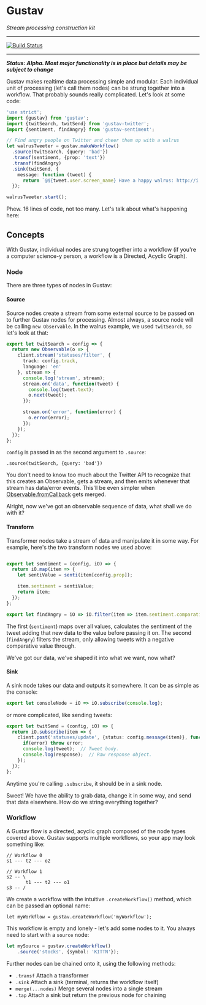# Gustav

*Stream processing construction kit*

---

[![Build Status](https://travis-ci.org/SomeKittens/gustav.svg?branch=master)](https://travis-ci.org/SomeKittens/gustav)

---

***Status: Alpha.  Most major functionality is in place but details may be subject to change***

Gustav makes realtime data processing simple and modular.  Each individual unit of processing (let's call them nodes) can be strung together into a workflow.  That probably sounds really complicated.  Let's look at some code:

```typescript
'use strict';
import {gustav} from 'gustav';
import {twitSearch, twitSend} from 'gustav-twitter';
import {sentiment, findAngry} from 'gustav-sentiment';

// Find angry people on Twitter and cheer them up with a walrus
let walrusTweeter = gustav.makeWorkflow()
  .source(twitSearch, {query: 'bad'})
  .transf(sentiment, {prop: 'text'})
  .transf(findAngry)
  .sink(twitSend, {
    message: function (tweet) {
      return `@${tweet.user.screen_name} Have a happy walrus: http://i.imgur.com/T9kVIAq.jpg`
  });

walrusTweeter.start();
```

Phew.  16 lines of code, not too many.  Let's talk about what's happening here:

## Concepts

With Gustav, individual nodes are strung together into a workflow (if you're a computer science-y person, a workflow is a Directed, Acyclic Graph).

### Node

There are three types of nodes in Gustav:

#### Source

Source nodes create a stream from some external source to be passed on to further Gustav nodes for processing.  Almost always, a source node will be calling `new Observable`.  In the walrus example, we used `twitSearch`, so let's look at that:

```typescript
export let twitSearch = config => {
  return new Observable(o => {
    client.stream('statuses/filter', {
      track: config.track,
      language: 'en'
    }, stream => {
      console.log('stream', stream);
      stream.on('data', function(tweet) {
        console.log(tweet.text);
        o.next(tweet);
      });

      stream.on('error', function(error) {
        o.error(error);
      });
    });
  });
};
```

`config` is passed in as the second argument to `.source`:

    .source(twitSearch, {query: 'bad'})

You don't need to know too much about the Twitter API to recognize that this creates an Observable, gets a stream, and then emits whenever that stream has data/error events.  This'll be even simpler when [Observable.fromCallback](https://github.com/ReactiveX/RxJS/pull/729) gets merged.

Alright, now we've got an observable sequence of data, what shall we do with it?

#### Transform

Transformer nodes take a stream of data and manipulate it in some way.  For example, here's the two transform nodes we used above:

```typescript

export let sentiment = (config, iO) => {
  return iO.map(item => {
    let sentiValue = senti(item[config.prop]);

    item.sentiment = sentiValue;
    return item;
  });
};

export let findAngry = iO => iO.filter(item => item.sentiment.comparative < 0);
```

The first (`sentiment`) maps over all values, calculates the sentiment of the tweet adding that new data to the value before passing it on.  The second (`findAngry`) filters the stream, only allowing tweets with a negative comparative value through.

We've got our data, we've shaped it into what we want, now what?

#### Sink

A sink node takes our data and outputs it somewhere.  It can be as simple as the console:

```typescript
export let consoleNode = iO => iO.subscribe(console.log);
```

or more complicated, like sending tweets:

```typescript
export let twitSend = (config, iO) => {
  return iO.subscribe(item => {
    client.post('statuses/update', {status: config.message(item)}, function(error, tweet, response){
      if(error) throw error;
      console.log(tweet);  // Tweet body.
      console.log(response);  // Raw response object.
    });
  });
};
```

Anytime you're calling `.subscribe`, it should be in a sink node.

Sweet!  We have the ability to grab data, change it in some way, and send that data elsewhere.  How do we string everything together?

### Workflow

A Gustav flow is a directed, acyclic graph composed of the node types covered above.  Gustav supports multiple workflows, so your app may look something like:

```
// Workflow 0
s1 --- t2 --- o2

// Workflow 1
s2 -- \
       t1 --- t2 --- o1
s3 -- /
```

We create a workflow with the intuitive `.createWorkflow()` method, which can be passed an optional name:

    let myWorkflow = gustav.createWorkflow('myWorkflow');

This workflow is empty and lonely - let's add some nodes to it.  You always need to start with a `source` node:

```typescript
let mySource = gustav.createWorkflow()
    .source('stocks', {symbol: 'KITTN'});
```

Further nodes can be chained onto it, using the following methods:

 - `.transf` Attach a transformer
 - `.sink` Attach a sink (terminal, returns the workflow itself)
 - `merge(...nodes)` Merge several nodes into a single stream
 - `.tap` Attach a sink but return the previous node for chaining